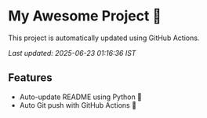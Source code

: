# My Awesome Project 🚀

This project is automatically updated using GitHub Actions.

_Last updated: 2025-06-23 01:16:36 IST_

## Features
- Auto-update README using Python 🐍
- Auto Git push with GitHub Actions 🤖
